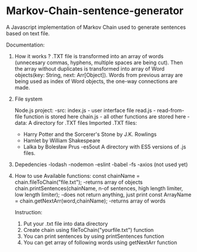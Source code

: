 # Markov-Chain-sentence-generator
A Javascript implementation of Markov Chain used to generate sentences based on text file.

Documentation:

1. How it works ?
.TXT file is transformed into an array of words (unnecesary commas, hyphens, multiple spaces are being cut).
Then the array without duplicates is transformed into array of Word objects(key: String, next: Arr[Object]).
Words from previous array are being used as index of Word objects, the one-way connections are made.

2. File system
  
   Node.js project:
  -src: 
    index.js - user interface file
    read.js - read-from-file function is stored here
    chain.js - all other functions are stored here
  -data:
    A directory for .TXT files
    Imported .TXT files:
    - Harry Potter and the Sorcerer's Stone by J.K. Rowlings
    - Hamlet by William Shakespeare
    - Lalka by Bolesław Prus
  -es5out
    A directory with ES5 versions of .js files.
    
3. Depedencies
  -lodash
  -nodemon
  -eslint
  -babel
  -fs
  -axios (not used yet)
  
4. How to use
Available functions:
  const chainName = chain.fileToChain("file.txt");  -returns array of objects
  chain.printSentences(chainName, n-of sentences, high length limiter, low length limiter); -does not return anything, just print
  const ArrayName = chain.getNextArr(word,chainName);   -returns array of words
  
    Instruction: 
    1. Put your .txt file into data directory
    2. Create chain using fileToChain("yourfile.txt") function
    3. You can print sentences by using printSentences function
    4. You can get array of following words using getNextArr function
